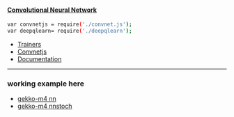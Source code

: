 #### [Convolutional Neural Network](https://en.wikipedia.org/wiki/Convolutional_neural_network)
```bash
var convnetjs = require('./convnet.js');
var deepqlearn= require('./deepqlearn');
```
* [Trainers](https://cs.stanford.edu/people/karpathy/convnetjs/demo/trainers.html)
* [Convnetjs](https://cs.stanford.edu/people/karpathy/convnetjs/)
* [Documentation](https://cs.stanford.edu/people/karpathy/convnetjs/docs.html)

---
### working example here
  * [gekko-m4 nn](https://github.com/universalbit-dev/gekko-m4/blob/master/strategies/NN.js)
  * [gekko-m4 nnstoch](https://github.com/universalbit-dev/gekko-m4/blob/master/strategies/NNSTOCH.js)


  
